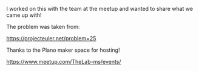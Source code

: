 I worked on this with the team at the meetup and wanted to share what we came up with!

The problem was taken from:

https://projecteuler.net/problem=25

Thanks to the Plano maker space for hosting!

https://www.meetup.com/TheLab-ms/events/

